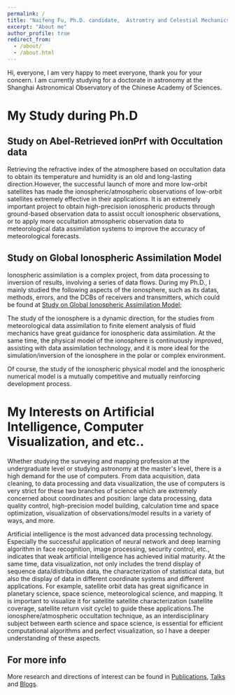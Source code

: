 ```yaml
---
permalink: /
title: "Naifeng Fu, Ph.D. candidate,  Astromtry and Celestial Mechanics"
excerpt: "About me"
author_profile: true
redirect_from: 
  - /about/
  - /about.html
---
```


Hi, everyone, I am very happy to meet everyone, thank you for your concern. I am currently studying for a doctorate in astronomy at the Shanghai Astronomical Observatory of the Chinese Academy of Sciences.

My Study during Ph.D
====

Study on Abel-Retrieved ionPrf with Occultation data
---
Retrieving the refractive index of the atmosphere based on occultation data to obtain its temperature and humidity is an old and long-lasting direction.However, the successful launch of more and more low-orbit satellites has made the ionospheric/atmospheric observations of low-orbit satellites extremely effective in their applications. It is an extremely important project to obtain high-precision ionospheric products through ground-based observation data to assist occult ionospheric observations, or to apply more occultation atmospheric observation data to meteorological data assimilation systems to improve the accuracy of meteorological forecasts.

Study on Global Ionospheric Assimilation Model
---
Ionospheric assimilation is a complex project, from data processing to inversion of results, involving a series of data flows. During my Ph.D., I mainly studied the following aspects of the ionosphere, such as its datas, methods, errors, and the DCBs of receivers and transmitters, which could be found at [Study on Global Ionospheric Assimilation Model](https://niphy.github.io/posts/2017/10/blog-post-3);

The study of the ionosphere is a dynamic direction, for the studies from meteorological data assimilation to finite element analysis of fluid mechanics have great guidance for ionospheric data assimilation. At the same time, the physical model of the ionosphere is continuously improved, assisting with data assimilation technology, and it is more ideal for the simulation/inversion of the ionosphere in the polar or complex environment.

Of course, the study of the ionospheric physical model and the ionospheric numerical model is a mutually competitive and mutually reinforcing development process.


My Interests on Artificial Intelligence, Computer Visualization, and etc..
===

Whether studying the surveying and mapping profession at the undergraduate level or studying astronomy at the master's level, there is a high demand for the use of computers. From data acquisition, data cleaning, to data processing and data visualization, the use of computers is very strict for these two branches of science which are extremely concerned about coordinates and position: large data processing, data quality control, high-precision model building, calculation time and space optimization, visualization of observations/model results in a variety of ways, and more.

Artificial intelligence is the most advanced data processing technology. Especially the successful application of neural network and deep learning algorithm in face recognition, image processing, security control, etc., indicates that weak artificial intelligence has achieved initial maturity. At the same time, data visualization, not only includes the trend display of sequence data/distribution data, the characterization of statistical data, but also the display of data in different coordinate systems and different applications. For example, satellite orbit data has great significance in planetary science, space science, meteorological science, and mapping. It is important to visualize it for satellite satellite characterization (satellite coverage, satellite return visit cycle) to guide these applications.The ionosphere/atmospheric occultation technique, as an interdisciplinary subject between earth science and space science, is essential for efficient computational algorithms and perfect visualization, so I have a deeper understanding of these aspects.

For more info
------
More research and directions of interest can be found in [Publications](https://niphy.github.io/publications), [Talks](https://niphy.github.io/talks) and [Blogs](https://niphy.github.io/year-archive/).


